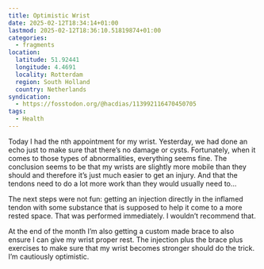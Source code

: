```yaml
---
title: Optimistic Wrist
date: 2025-02-12T18:34:14+01:00
lastmod: 2025-02-12T18:36:10.51819874+01:00
categories:
  - fragments
location:
  latitude: 51.92441
  longitude: 4.4691
  locality: Rotterdam
  region: South Holland
  country: Netherlands
syndication:
  - https://fosstodon.org/@hacdias/113992116470450705
tags:
  - Health
---
```


Today I had the nth appointment for my wrist. Yesterday, we had done an echo just to make sure that there’s no damage or cysts. Fortunately, when it comes to those types of abnormalities, everything seems fine. The conclusion seems to be that my wrists are slightly more mobile than they should and therefore it’s just much easier to get an injury.  And that the tendons need to do a lot more work than they would usually need to…

The next steps were not fun: getting an injection directly in the inflamed tendon with some substance that is supposed to help it come to a more rested space. That was performed immediately. I wouldn’t recommend that.

At the end of the month I’m also getting a custom made brace to also ensure I can give my wrist proper rest. The injection plus the brace plus exercises to make sure that my wrist becomes stronger should do the trick. I’m cautiously optimistic.
